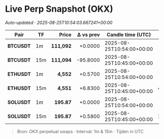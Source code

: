 # Live Perp Snapshot (OKX)  
*Auto-updated · 2025-08-25T10:54:03.667241+00:00*

| Pair | TF | Price | Δ vs prev | Candle time (UTC) | Volume |
|---|---|---:|---:|---|---:|
| **BTCUSDT** | 1m | **111,092** | +0.0000 | 2025-08-25T10:54:00+00:00 | 41.68 |
| **BTCUSDT** | 15m | **111,094** | -95.8000 | 2025-08-25T10:45:00+00:00 | 42128.09 |
| **ETHUSDT** | 1m | **4,552** | +0.5700 | 2025-08-25T10:54:00+00:00 | 251.71 |
| **ETHUSDT** | 15m | **4,551** | +6.8300 | 2025-08-25T10:45:00+00:00 | 414517.88 |
| **SOLUSDT** | 1m | **195.87** | +0.0000 | 2025-08-25T10:54:00+00:00 | 1284.70 |
| **SOLUSDT** | 15m | **195.87** | +0.5800 | 2025-08-25T10:45:00+00:00 | 122501.48 |

> Bron: OKX perpetual swaps · Interval: 1m & 15m · Tijden in UTC